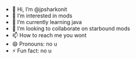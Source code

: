 - 👋 Hi, I’m @jpsharkonit
- 👀 I’m interested in mods
- 🌱 I’m currently learning java
- 💞️ I’m looking to collaborate on starbound mods 
- 📫 How to reach me you wont
- 😄 Pronouns: no u
- ⚡ Fun fact: no u

<!---
jpsharkonit/jpsharkonit is a ✨ special ✨ repository because its `README.md` (this file) appears on your GitHub profile.
You can click the Preview link to take a look at your changes.
--->

